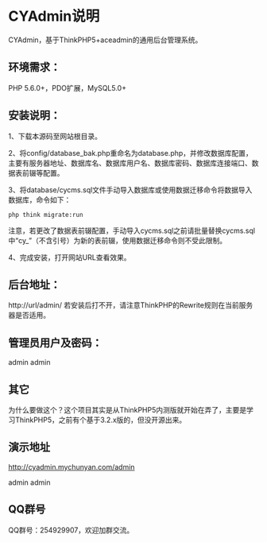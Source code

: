 # CYAdmin说明

CYAdmin，基于ThinkPHP5+aceadmin的通用后台管理系统。

## 环境需求：

PHP 5.6.0+，PDO扩展，MySQL5.0+

## 安装说明：


1、下载本源码至网站根目录。

2、将config/database_bak.php重命名为database.php，并修改数据库配置，主要有服务器地址、数据库名、数据库用户名、数据库密码、数据库连接端口、数据表前辍等配置。

3、将database/cycms.sql文件手动导入数据库或使用数据迁移命令将数据导入数据库，命令如下：

```
php think migrate:run
```
注意，若更改了数据表前辍配置，手动导入cycms.sql之前请批量替换cycms.sql中“cy_”（不含引号）为新的表前辍，使用数据迁移命令则不受此限制。

4、完成安装，打开网站URL查看效果。


## 后台地址：

http://url/admin/
若安装后打不开，请注意ThinkPHP的Rewrite规则在当前服务器是否适用。

## 管理员用户及密码：

admin admin

## 其它

为什么要做这个？这个项目其实是从ThinkPHP5内测版就开始在弄了，主要是学习ThinkPHP5，之前有个基于3.2.x版的，但没开源出来。

## 演示地址

http://cyadmin.mychunyan.com/admin

admin admin

## QQ群号
QQ群号：254929907，欢迎加群交流。